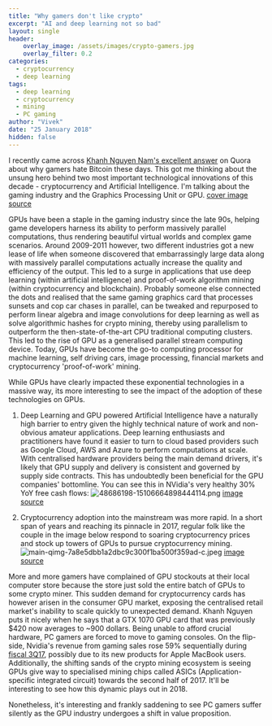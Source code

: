 ```yaml
---
title: "Why gamers don't like crypto"
excerpt: "AI and deep learning not so bad"
layout: single
header:
    overlay_image: /assets/images/crypto-gamers.jpg
    overlay_filter: 0.2
categories:
  - cryptocurrency
  - deep learning
tags:
  - deep learning
  - cryptocurrency
  - mining
  - PC gaming
author: "Vivek"
date: "25 January 2018"
hidden: false
---
```


I recently came across [Khanh Nguyen Nam's  excellent answer](https://www.quora.com/Why-do-gamers-hate-Bitcoin/answer/Khanh-Nguyen-Nam?share=89eb7d1e&srid=tBeY) on Quora about why gamers hate Bitcoin these days. This got me thinking about the unsung hero behind two most important technological innovations of this decade - cryptocurrency and Artificial Intelligence. I'm talking about the gaming industry and the Graphics Processing Unit or GPU.
[cover image source](https://c1.staticflickr.com/3/2390/32136209413_44a683dd19_b.jpg)

GPUs have been a staple in the gaming industry since the late 90s, helping game developers harness its ability to perform massively parallel computations, thus rendering beautiful virtual worlds and complex game scenarios. Around 2009-2011 however, two different industries got a new lease of life when someone discovered that embarrassingly large data along with massively parallel computations actually increase the quality and efficiency of the output. This led to a surge in applications that use deep learning (within artificial intelligence) and proof-of-work algorithm mining (within cryptocurrency and blockchain). Probably someone else connected the dots and realised that the same gaming graphics card that processes sunsets and cop car chases in parallel, can be tweaked and repurposed to perform linear algebra and image convolutions for deep learning as well as solve algorithmic hashes for crypto mining, thereby using parallelism to outperform the then-state-of-the-art CPU traditional computing clusters. This led to the rise of GPU as a generalised parallel stream computing device. Today, GPUs have become the go-to computing processor for machine learning, self driving cars, image processing, financial markets and cryptocurrency 'proof-of-work' mining.

While GPUs have clearly impacted these exponential technologies in a massive way, its more interesting to see the impact of the adoption of these technologies on GPUs. 

1) Deep Learning and GPU powered Artificial Intelligence have a naturally high barrier to entry given the highly technical nature of work and non-obvious amateur applications. Deep learning enthusiasts and practitioners have found it easier to turn to cloud based providers such as Google Cloud, AWS and Azure to perform computations at scale. With centralised hardware providers being the main demand drivers, it's likely that GPU supply and delivery is consistent and governed by supply side contracts. This has undoubtedly been beneficial for the GPU companies' bottomline. You can see this in NVidia's very healthy 30% YoY free cash flows:
![48686198-15106664898444114.png](https://steemitimages.com/DQmesMzgtYkzLwmygYVGFB3BUXo97xZqXWDE32WRpC7wsEs/48686198-15106664898444114.png)
[image source](https://seekingalpha.com/article/4125657-nvidia-forefront-ai-cryptocurrency)

2) Cryptocurrency adoption into the mainstream was more rapid. In a short span of years and reaching its pinnacle in 2017, regular folk like the couple in the image below respond to soaring cryptocurrency prices and stock up  towers of GPUs to pursue cryptocurrency mining. 
![main-qimg-7a8e5dbb1a2dbc9c300f1ba500f359ad-c.jpeg](https://steemitimages.com/DQmZ4dkXADSkr1ZF9YhkuSEMcnVrzUMctosQZ3X3TZxg9au/main-qimg-7a8e5dbb1a2dbc9c300f1ba500f359ad-c.jpeg)
[image source](https://www.quora.com/Why-do-gamers-hate-Bitcoin/answer/Khanh-Nguyen-Nam?share=89eb7d1e&srid=tBeY) 

More and more gamers have complained of GPU stockouts at their local computer store because the store just sold the entire batch of GPUs to some crypto miner. This sudden demand for cryptocurrency cards has however arisen in the consumer GPU market, exposing the centralised retail market's inability to scale quickly to unexpected demand. Khanh Nguyen puts it nicely when he says that a GTX 1070 GPU card that was previously $420 now averages to ~900 dollars. Being unable to afford crucial hardware, PC gamers are forced to move to gaming consoles. On the flip-side, Nvidia's revenue from gaming sales rose 59% sequentially during [fiscal 3Q17](https://marketrealist.com/2017/11/nvidias-gaming-business-see-strong-competition-amd), possibly due to its new products for Apple MacBook users. Additionally, the shifting sands of the crypto mining ecosystem is seeing GPUs give way to specialised mining chips called ASICs (Application-specific integrated circuit) towards the second half of 2017. It'll be interesting to see how this dynamic plays out in 2018.

Nonetheless, it's interesting and frankly saddening to see PC gamers suffer silently as the GPU industry undergoes a shift in value proposition.